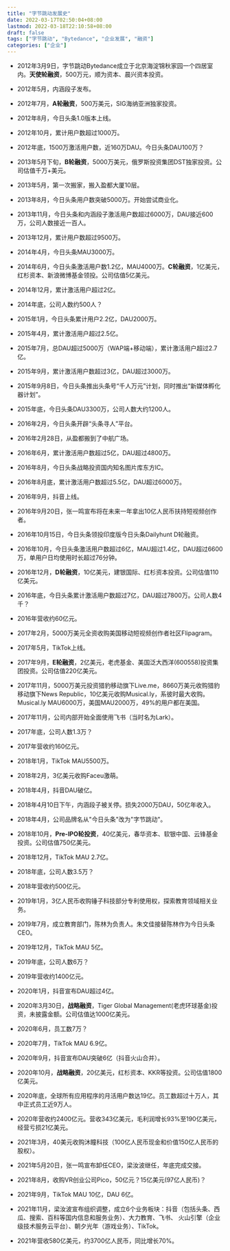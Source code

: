 ```yaml
---
title: "字节跳动发展史"
date: 2022-03-17T02:50:04+08:00
lastmod: 2022-03-18T22:10:58+08:00
draft: false
tags: ["字节跳动", "Bytedance", "企业发展", "融资"]
categories: ["企业"]
---
```


- 2012年3月9日，字节跳动Bytedance成立于北京海淀锦秋家园一个四居室内。**天使轮融资**，500万元，顺为资本、晨兴资本投资。

- 2012年5月，内涵段子发布。

- 2012年7月，**A轮融资**，500万美元，SIG海纳亚洲独家投资。

- 2012年8月，今日头条1.0版本上线。

- 2012年10月，累计用户数超过1000万。

- 2012年底，1500万激活用户数，近160万DAU。今日头条DAU100万？



- 2013年5月下旬，**B轮融资**，5000万美元，俄罗斯投资集团DST独家投资。公司估值千万+美元。

- 2013年5月，第一次搬家，搬入盈都大厦10层。

- 2013年8月，今日头条用户数突破5000万。开始尝试商业化。

- 2013年11月，今日头条和内涵段子激活用户数超过6000万，DAU接近600万，公司人数接近一百人。

- 2013年12月，累计用户数超过9500万。



- 2014年4月，今日头条MAU3000万。

- 2014年6月，今日头条激活用户数1.2亿，MAU4000万。**C轮融资**，1亿美元，红杉资本、新浪微博基金领投。公司估值5亿美元。

- 2014年12月，累计激活用户超过2亿。

- 2014年底，公司人数约500人？



- 2015年1月，今日头条累计用户2.2亿，DAU2000万。

- 2015年4月，累计激活用户超过2.5亿。

- 2015年7月，总DAU超过5000万（WAP端+移动端），累计激活用户超过2.7亿。

- 2015年9月，累计激活用户数超过3亿，DAU超过3000万。

- 2015年9月8日，今日头条推出头条号“千人万元”计划，同时推出“新媒体孵化器计划”。

- 2015年底，今日头条DAU3300万，公司人数大约1200人。



- 2016年2月，今日头条开辟“头条寻人”平台。

- 2016年2月28日，从盈都搬到了中航广场。

- 2016年6月，累计激活用户数超过5亿，DAU超过4800万。

- 2016年8月，今日头条战略投资国内知名图片库东方IC。

- 2016年8月底，累计激活用户数超过5.5亿，DAU超过6000万。

- 2016年9月，抖音上线。

- 2016年9月20日，张一鸣宣布将在未来一年拿出10亿人民币扶持短视频创作者。

- 2016年10月15日，今日头条领投印度版今日头条Dailyhunt D轮融资。

- 2016年10月，今日头条激活用户数超过6亿，MAU超过1.4亿，DAU超过6600万，单用户日均使用时长超过76分钟。

- 2016年12月，**D轮融资**，10亿美元，建银国际、红杉资本投资。公司估值110亿美元。

- 2016年底，今日头条累计激活用户数超过7亿，DAU超过7800万。公司人数4千？

- 2016年营收约60亿元。



- 2017年2月，5000万美元全资收购美国移动短视频创作者社区Flipagram。

- 2017年5月，TikTok上线。

- 2017年9月，**E轮融资**，2亿美元，老虎基金、美国泛大西洋(600558)投资集团投资。公司估值220亿美元。

- 2017年11月，5000万美元投资猎豹移动旗下Live.me，8660万美元收购猎豹移动旗下News Republic，10亿美元收购Musical.ly，系彼时最大收购。
Musical.ly MAU6000万，美国MAU2000万，49%的用户都在美国。

- 2017年11月，公司内部开始全面使用飞书（当时名为Lark）。

- 2017年底，公司人数1.3万？

- 2017年营收约160亿元。



- 2018年1月，TikTok MAU5500万。

- 2018年2月，3亿美元收购Faceu激萌。

- 2018年4月，抖音DAU破亿。

- 2018年4月10日下午，内涵段子被关停。损失2000万DAU，50亿年收入。

- 2018年4月，公司品牌名从"今日头条"改为"字节跳动"。

- 2018年10月，**Pre-IPO轮投资**，40亿美元，春华资本、软银中国、云锋基金投资。公司估值750亿美元。

- 2018年12月，TikTok MAU 2.7亿。

- 2018年底，公司人数3.5万？

- 2018年营收约500亿元。



- 2019年1月，3亿人民币收购锤子科技部分专利使用权，探索教育领域相关业务。

- 2019年7月，成立教育部门，陈林为负责人。朱文佳接替陈林作为今日头条CEO。

- 2019年12月，TikTok MAU 5亿。

- 2019年底，公司人数6万？

- 2019年营收约1400亿元。



- 2020年1月，抖音宣布DAU超过4亿。

- 2020年3月30日，**战略融资**，Tiger Global Management(老虎环球基金)投资，未披露金额。公司估值达1000亿美元。

- 2020年6月，员工数7万？

- 2020年7月，TikTok MAU 6.9亿。

- 2020年9月，抖音宣布DAU突破6亿（抖音火山合并）。

- 2020年10月，**战略融资**，20亿美元，红杉资本、KKR等投资。公司估值1800亿美元。

- 2020年底，全球所有应用程序的月活用户数达19亿。员工数超过十万人，其中正式员工近9万人。

- 2020年营收约2400亿元。营收343亿美元，毛利润增长93%至190亿美元，经营亏损21亿美元。



- 2021年3月，40美元收购沐瞳科技（100亿人民币现金和价值150亿人民币的股权）。

- 2021年5月20日，张一鸣宣布卸任CEO，梁汝波继任，年底完成交接。

- 2021年8月，收购VR创业公司Pico，50亿元？15亿美元(97亿人民币)？

- 2021年9月，TikTok MAU 10亿，DAU 6亿。

- 2021年11月，梁汝波宣布组织调整，成立6个业务板块：抖音（包括头条、西瓜、搜索、百科等国内信息和服务业务）、大力教育、飞书、
火山引擎（企业级技术服务云平台）、朝夕光年（游戏业务）、TikTok。

- 2021年营收580亿美元，约3700亿人民币，同比增长70%。


